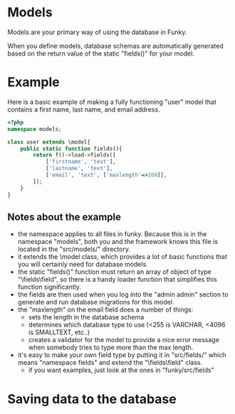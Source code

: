 Models
======

Models are your primary way of using the database in Funky.

When you define models, database schemas are automatically generated based on the return value of the static "fields()" for your model.

Example
=============

Here is a basic example of making a fully functioning "user" model that contains a first name, last name, and email address.

```php
<?php
namespace models;

class user extends \model{
	public static function fields(){
		return f()->load->fields([
			['firstname', 'text'],
			['lastname', 'text'],
			['email', 'text', ['maxlength'=>200]],
		]);
	}
}
```

Notes about the example
-----------------------

- the namespace applies to all files in funky. Because this is in the namespace "models", both you and the framework knows this file is located in the "src/models/" directory.
- it extends the \model class, which provides a lot of basic functions that you will certainly need for database models.
- the static "fields()" function must return an array of object of type "\fields\field", so there is a handy loader function that simplifies this function significantly.
- the fields are then used when you log into the "admin admin" section to generate and run database migrations for this model.
- the "maxlength" on the email field does a number of things:
	- sets the length in the database schema
	- determines which database type to use (<255 is VARCHAR, <4096 is SMALLTEXT, etc..)
	- creates a validator for the model to provide a nice error message when somebody tries to type more than the max length.
- it's easy to make your own field type by putting it in "src/fields/" which means "namespace fields" and extend the "\fields\field" class.
	- if you want examples, just look at the ones in "funky/src/fields"


Saving data to the database
===========================

